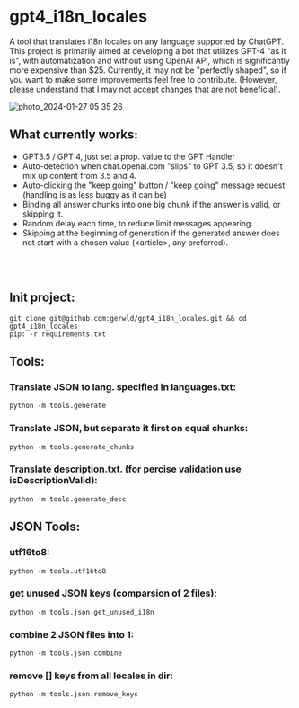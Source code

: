 # gpt4_i18n_locales

A tool that translates i18n locales on any language supported by ChatGPT. This project is primarily aimed at developing a bot that utilizes GPT-4 "as it is", with automatization and without using OpenAI API, which is significantly more expensive than $25. Currently, it may not be "perfectly shaped", so if you want to make some improvements feel free to contribute. (However, please understand that I may not accept changes that are not beneficial).


![photo_2024-01-27 05 35 26](https://github.com/gerwld/gpt4_i18n_locales/assets/47056812/59d8dfb2-4c0d-4509-8a61-a6ba92fabe65)


## What currently works:
- GPT3.5 / GPT 4, just set a prop. value to the GPT Handler
- Auto-detection when chat.openai.com "slips" to GPT 3.5, so it doesn't mix up content from 3.5 and 4.
- Auto-clicking the "keep going" button / "keep going" message request (handling is as less buggy as it can be)
- Binding all answer chunks into one big chunk if the answer is valid, or skipping it.
- Random delay each time, to reduce limit messages appearing.
- Skipping at the beginning of generation if the generated answer does not start with a chosen value (\<article\>, any preferred).

<br><br>

## Init project:

```
git clone git@github.com:gerwld/gpt4_i18n_locales.git && cd gpt4_i18n_locales
pip: -r requirements.txt
```
 
## Tools:

### Translate JSON to lang. specified in languages.txt:

```
python -m tools.generate
```
 
### Translate JSON, but separate it first on equal chunks:

```
python -m tools.generate_chunks
```

### Translate description.txt. (for percise validation use isDescriptionValid):

```
python -m tools.generate_desc
```

## JSON Tools:


### utf16to8:

```
python -m tools.utf16to8
```

### get unused JSON keys (comparsion of 2 files):

```
python -m tools.json.get_unused_i18n
```

### combine 2 JSON files into 1:

```
python -m tools.json.combine
```

### remove [] keys from all locales in dir:

```
python -m tools.json.remove_keys
```


